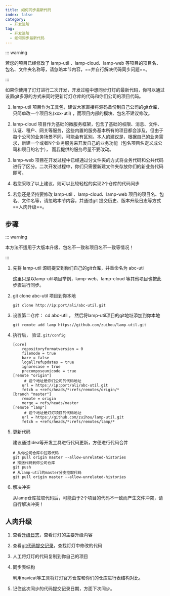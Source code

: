 ```yaml
---
title: 如何同步最新代码
index: false
category:
  - 开发进阶
tag:
  - 开发进阶
  - 如何同步最新代码
---
```


::: warning

若您的项目已经修改了 lamp-util 、lamp-cloud、lamp-web 等项目的项目名、包名、文件夹名称等，请忽略本节内容，==并自行解决代码同步问题==。

:::

如果你使用了灯灯进行二次开发，开发过程中想同步灯灯的最新代码，你可以通过设置git多源的方式来同时更新灯灯仓库的代码和你们公司的项目代码。

1. lamp-util 项目作为工具包，建议大家直接将源码备份到自己公司的git仓库，只简单改一个项目名(xxx-util) ，而项目内部的模块、包名不建议修改。

2. lamp-cloud 项目作为基础的微服务框架，包含了基础的权限、消息、文件、认证、租户、网关等服务，这些内置的服务基本所有的项目都会涉及，但由于每个公司的业务场景不同，可能会有区别。本人的建议是，根据自己的业务需求，新建一个或者N个业务服务来开发自己的业务功能（包名项目名定义成公司和项目的名字）， 而我提供的服务尽量不要改动。

3. lamp-web 项目在开发过程中已经通过分文件夹的方式将业务代码和公共代码进行了区分。二次开发过程中，你们只需要新建文件夹存放你们的新业务代码即可。

4. 若您采取了以上建议，则可以比较轻松的实现2个仓库的代码同步

5. 若您还是坚持要修改 lamp-util 、lamp-cloud、lamp-web  项目的项目名、包名、文件名等，请忽略本节内容，并通过git 提交历史、版本升级日志等方式==人肉升级==。

   

## 步骤

::: warning

本方法不适用于大版本升级、包名不一致和项目名不一致等情况！  

:::

1. 先将 lamp-util 源码提交到你们自己的git仓库，并重命名为 abc-uti

   这里只是以lamp-util项目举例，lamp-web、lamp-cloud 等其他项目也按此步骤进行同步。

2. git clone abc-util 项目到你本地

   ```shell
   git clone http://ip:port/ali/abc-util.git
   ```
3. 设置第二仓库：  cd abc-util ， 然后将lamp-util项目的git地址添加到你本地

   ```shell
   git remote add lamp https://github.com/zuihou/lamp-util.git 
   ```
4. 执行后， 验证`.git/config`

   ```properties
   [core]
       repositoryformatversion = 0
       filemode = true
       bare = false
       logallrefupdates = true
       ignorecase = true
       precomposeunicode = true
   [remote "origin"]
   		# 这个地址是你们公司的代码地址
       url = https://ip:port/ali/abc-util.git
       fetch = +refs/heads/*:refs/remotes/origin/*
   [branch "master"]
       remote = origin
       merge = refs/heads/master
   [remote "lamp"]
   		# 这个地址是灯灯项目的代码地址
       url = https://github.com/zuihou/lamp-util.git
       fetch = +refs/heads/*:refs/remotes/lamp/*
   ```
5. 更新代码

   建议通过idea等开发工具进行代码更新，方便进行代码合并

   ```shell
   # 从你公司仓库中拉取代码
   git pull origin master --allow-unrelated-histories
   # 推送代码到你公司仓库
   git push
   # 从lamp-util的master分支拉取代码 
   git pull origin master --allow-unrelated-histories
   ```
6. 解决冲突

   从lamp仓库拉取代码后，可能由于2个项目的代码不一致而产生文件冲突，请自行解决冲突！ 



## 人肉升级

1. 查看[升级日志](https://tangyh.top/upgrade/4.x%E7%89%88%E6%9C%AC%E5%8D%87%E7%BA%A7%E6%97%A5%E5%BF%97)，查看灯灯的主要升级内容

2. 查看[git代码提交记录](http://git.tangyh.top/zuihou/lamp-cloud-pro-datasource-column/commits/master)，查找灯灯中修改的代码

3. 人工将灯灯的代码复制到你自己的项目

4. 同步表结构

   利用navicat等工具将灯灯官方仓库和你们的仓库进行表结构对比。

5. 记住这次同步的代码提交记录日期，方面下次同步。
